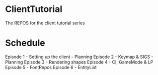 # ClientTutorial
The REPOS for the client tutorial series

# Schedule
Episode 1 - Setting up the client - Planning
Episode 2 - Keymap & SIGS - Planning
Episode 3 - Rendering shapes
Episode 4 - CI, GameMode & LP
Episode 5 - FontRepos
Episode 6 - EntityList
